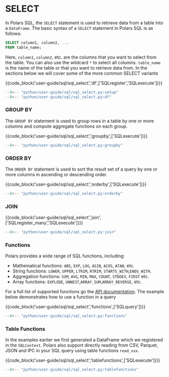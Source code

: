 # SELECT

In Polars SQL, the `SELECT` statement is used to retrieve data from a table into a `DataFrame`. The basic syntax of a `SELECT` statement in Polars SQL is as follows:

```sql
SELECT column1, column2, ...
FROM table_name;
```

Here, `column1`, `column2`, etc. are the columns that you want to select from the table. You can also use the wildcard `*` to select all columns. `table_name` is the name of the table or that you want to retrieve data from. In the sections below we will cover some of the more common SELECT variants


{{code_block('user-guide/sql/sql_select','df',['SQLregister','SQLexecute'])}}

```python exec="on" result="text" session="user-guide/sql/select"
--8<-- "python/user-guide/sql/sql_select.py:setup"
--8<-- "python/user-guide/sql/sql_select.py:df"
```

### GROUP BY

The `GROUP BY` statement is used to group rows in a table by one or more columns and compute aggregate functions on each group.


{{code_block('user-guide/sql/sql_select','groupby',['SQLexecute'])}}

```python exec="on" result="text" session="user-guide/sql/select"
--8<-- "python/user-guide/sql/sql_select.py:groupby"
```


### ORDER BY

The `ORDER BY` statement is used to sort the result set of a query by one or more columns in ascending or descending order. 

{{code_block('user-guide/sql/sql_select','orderby',['SQLexecute'])}}

```python exec="on" result="text" session="user-guide/sql/select"
--8<-- "python/user-guide/sql/sql_select.py:orderby"
```

### JOIN

{{code_block('user-guide/sql/sql_select','join',['SQLregister_many','SQLexecute'])}}

```python exec="on" result="text" session="user-guide/sql/select"
--8<-- "python/user-guide/sql/sql_select.py:join"
```

### Functions

Polars provides a wide range of SQL functions, including:

- Mathematical functions: `ABS`, `EXP`, `LOG`, `ASIN`, `ACOS`, `ATAN`, etc.
- String functions: `LOWER`, `UPPER`, `LTRIM`, `RTRIM`, `STARTS_WITH`,`ENDS_WITH`.
- Aggregation functions: `SUM`, `AVG`, `MIN`, `MAX`, `COUNT`, `STDDEV`, `FIRST` etc.
- Array functions: `EXPLODE`, `UNNEST`,`ARRAY_SUM`,`ARRAY_REVERSE`, etc.

For a full list of supported functions go the [API documentation](https://docs.rs/polars-sql/latest/src/polars_sql/keywords.rs.html). The example below demonstrates how to use a function in a query

{{code_block('user-guide/sql/sql_select','functions',['SQLquery'])}}

```python exec="on" result="text" session="user-guide/sql/select"
--8<-- "python/user-guide/sql/sql_select.py:functions"
```


### Table Functions

In the examples earlier we first generated a DataFrame which we registered in the `SQLContext`. Polars also support directly reading from CSV, Parquet, JSON and IPC in your SQL query using table functions `read_xxx`.

{{code_block('user-guide/sql/sql_select','tablefunctions',['SQLexecute'])}}

```python exec="on" result="text" session="user-guide/sql/select"
--8<-- "python/user-guide/sql/sql_select.py:tablefunctions"
```

